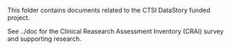 
This folder contains documents related to the CTSI DataStory funded project.  

See ../doc for the Clinical Reasearch Assessment Inventory (CRAI) survey and supporting research.

